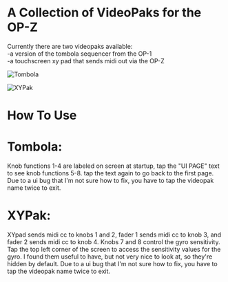 # A Collection of VideoPaks for the OP-Z

Currently there are two videopaks available:\
-a version of the tombola sequencer from the OP-1\
-a touchscreen xy pad that sends midi out via the OP-Z

![Tombola](https://i.imgur.com/0ux6JMI.png)


![XYPak](https://i.imgur.com/td7t02I.png)

# How To Use

# Tombola:
Knob functions 1-4 are labeled on screen at startup, tap the "UI PAGE" text to see knob functions 5-8. tap the text again to go back to the first page. Due to a ui bug that I'm not sure how to fix, you have to tap the videopak name twice to exit.

# XYPak:
XYpad sends midi cc to knobs 1 and 2, fader 1 sends midi cc to knob 3, and fader 2 sends midi cc to knob 4. Knobs 7 and 8 control the gyro sensitivity. Tap the top left corner of the screen to access the sensitivity values for the gyro. I found them useful to have, but not very nice to look at, so they're hidden by default. Due to a ui bug that I'm not sure how to fix, you have to tap the videopak name twice to exit.
